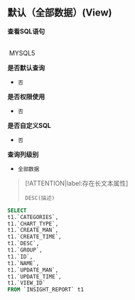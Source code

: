## 默认（全部数据）(View) <!-- {docsify-ignore-all} -->



<p class="panel-title"><b>查看SQL语句</b></p>
<br>

<el-row>
&nbsp;<el-tag @click="MYSQL5 = true">MYSQL5</el-tag>
</el-row>

<br>
<p class="panel-title"><b>是否默认查询</b></p>

* `否`

<p class="panel-title"><b>是否权限使用</b></p>

* `否`

<p class="panel-title"><b>是否自定义SQL</b></p>

* `否`

<p class="panel-title"><b>查询列级别</b></p>

* `全部数据`

> [!ATTENTION|label:存在长文本属性]
>
> `DESC(描述)`






<el-dialog v-model="MYSQL5" title="MYSQL5">

```sql
SELECT
t1.`CATEGORIES`,
t1.`CHART_TYPE`,
t1.`CREATE_MAN`,
t1.`CREATE_TIME`,
t1.`DESC`,
t1.`GROUP`,
t1.`ID`,
t1.`NAME`,
t1.`UPDATE_MAN`,
t1.`UPDATE_TIME`,
t1.`VIEW_ID`
FROM `INSIGHT_REPORT` t1 


```

</el-dialog>

<script>
 const { createApp } = Vue
  createApp({
    data() {
      return {
                MYSQL5 : false
        
      }
    },
    methods: {
    }
  }).use(ElementPlus).mount('#app')
</script>